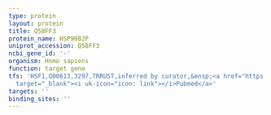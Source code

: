 ```yaml
---
type: protein
layout: protein
title: Q58FF3
protein_name: HSP90B2P
uniprot_accession: Q58FF3
ncbi_gene_id: '-'
organism: Homo sapiens
function: target gene
tfs: 'HSF1,Q00613,3297,TRRUST,inferred by curator,&ensp;<a href="https://www.ncbi.nlm.nih.gov/pubmed/?term=17897941%5Buid%5D"
  target="_blank"><i uk-icon="icon: link"></i>Pubmed</a>'
targets: ''
binding_sites: ''
---
```

